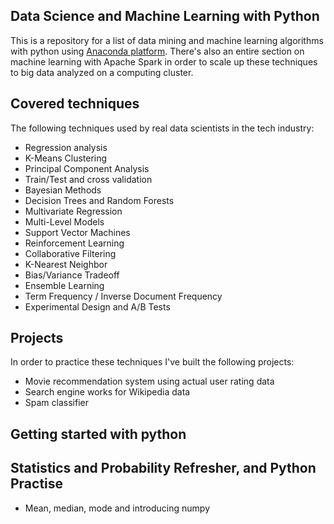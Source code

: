 ## Data Science and Machine Learning with Python

This is a repository for a list of data mining and machine learning algorithms with python using <a href="https://www.continuum.io/why-anaconda">Anaconda platform</a>. There's also an entire section on machine learning with Apache Spark in order to scale up these techniques to big data analyzed on a computing cluster.

## Covered techniques 

The following techniques used by real data scientists in the tech industry:

<ul>
  <li>Regression analysis</li>
  <li>K-Means Clustering</li>
  <li>Principal Component Analysis</li>
  <li>Train/Test and cross validation</li>
  <li>Bayesian Methods</li>
  <li>Decision Trees and Random Forests</li>
  <li>Multivariate Regression</li>
  <li>Multi-Level Models</li>
  <li>Support Vector Machines</li>
  <li>Reinforcement Learning</li>
  <li>Collaborative Filtering</li>
  <li>K-Nearest Neighbor</li>
  <li>Bias/Variance Tradeoff</li>
  <li>Ensemble Learning</li>
  <li>Term Frequency / Inverse Document Frequency</li>
  <li>Experimental Design and A/B Tests</li>
</ul>

## Projects 

In order to practice these techniques I've built the following projects:

<ul>
  <li>Movie recommendation system using actual user rating data</li>
  <li>Search engine works for Wikipedia data</li>
  <li>Spam classifier</li>
</ul>

## Getting started with python

## Statistics and Probability Refresher, and Python Practise

* Mean, median, mode and introducing numpy